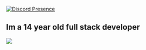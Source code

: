 [![Discord Presence](https://lanyard.cnrad.dev/api/793283489852162079)](https://discord.com/users/793283489852162079)
## Im a 14 year old full stack developer

<p align="left">
  <img src="https://skillicons.dev/icons?i=ts,js,postgres,mongodb" />
</p>
